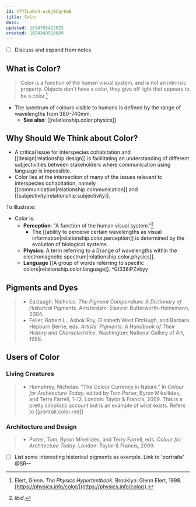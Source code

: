 ```yaml
---
id: X7YILmRs4-us6j0Cqr8mB
title: Color
desc: ''
updated: 1634705422025
created: 1624349510689
---
```


- [ ] Discuss and expand from notes

## What is Color?

> Color is a function of the human visual system, and is not an intrinsic property. Objects don't have a color, they give off light that appears to be a color.[^1]

- The spectrum of colours visible to humans is defined by the range of wavelengths from 380–740mm.
  - **See also**: [[relationship.color.physics]]

## Why Should We Think about Color?

- A critical issue for interspecies cohabitation and [[design|relationship.design]] is facilitating an understanding of different subjectivities between stakeholders where communication using language is impossible.
- Color lies at the intersection of many of the issues relevant to interspecies cohabitation, namely [[communication|relationship.communication]] and [[subjectivity|relationship.subjectivity]].

To illustrate:

- Color is:
  - **Perception**: "A function of the human visual system."[^2]
    - The [[ability to perceive certain wavelengths as visual information|relationship.color.perception]] is determined by the evolution of biological systems.  
  - **Physics**: A term referring to a [[range of wavelengths within the electromagnetic spectrum|relationship.color.physics]].
  - **Language** [[A group of words referring to specific colors|relationship.color.language]].
 ^GI338iPZvbyy
## Pigments and Dyes

>- Eastaugh, Nicholas. _The Pigment Compendium: A Dictionary of Historical Pigments_. Amsterdam: Elsevier Butterworth-Heinemann, 2004.
>- Feller, Robert L., Ashok Roy, Elisabeth West FitzHugh, and Barbara Hepburn Berrie, eds. _Artists’ Pigments: A Handbook of Their History and Characteristics_. Washington: National Gallery of Art, 1986.

## Users of Color

### Living Creatures

>- Humphrey, Nicholas. “The Colour Currency in Nature.” In _Colour for Architecture Today_, edited by Tom Porter, Byron Mikellides, and Terry Farrell, 1–12. London: Taylor & Francis, 2009. This is a pretty simplistic account but is an example of what exists. Refers to [[portrait.color.red]]
### Architecture and Design

>- Porter, Tom, Byron Mikellides, and Terry Farrell, eds. _Colour for Architecture Today_. London: Taylor & Francis, 2009.



- [ ] List some interesting historical pigments as example. Link to 'portraits' @SR--

[^1]: Elert, Glenn. _The Physics Hypertextbook_. Brooklyn: Glenn Elert, 1998.
 [https://physics.info/color/](https://physics.info/color/).
[^2]: *Ibid*.
